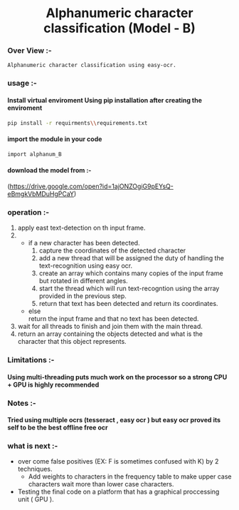 <h1 align="center"> Alphanumeric character classification (Model - B)</h1>

### Over View :- 

    Alphanumeric character classification using easy-ocr.

### usage :-

#### Install virtual enviroment Using pip installation after creating the enviroment

```bash
pip install -r requirments\\requirements.txt
```
#### import the module in your code
```bash
import alphanum_B
```

#### download the model from :-
(https://drive.google.com/open?id=1ajONZOgiG9pEYsQ-eBmgkVbMDuHgPCaY)

### operation :-
<ol>
<li> apply east text-detection on th input frame.</li>
<li><ul><li>if a new character has been detected.
<ol>
		<li>capture the coordinates of the detected character</li>
		<li>add a new thread that will be assigned the duty of handling the text-recognition using easy ocr.</li>
		<li>create an array which contains many copies of the input frame but rotated in different angles.</li>
		<li>start the thread which will run text-recogntion using the array provided in the previous step.</li>
		<li>return that text has been detected and return its coordinates.</li>
</ol></li>
	<li>else
    <br>
		return the input frame and that no text has been detected.</li></ul></li>
<li>wait for all threads to finish and join them with the main thread.</li>
<li>return an array containing the objects detected and what is the character that this object represents.</li>
</ol>

### Limitations :-
#### Using multi-threading puts much work on the processor so a strong CPU + GPU is highly recommended

### Notes :-

#### Tried using multiple ocrs (tesseract , easy ocr ) but easy ocr proved its self to be the best offline free ocr

### what is next :-
<ul>
<li>over come false positives (EX: F is sometimes confused with K) by 2 techniques.
<ul>
<li>Add weights to characters in the frequency table to make upper case characters wait more than lower case characters.</li>
</ul>
</li>
<li>Testing the final code on a platform that has a graphical proccessing unit ( GPU ).</li>
</ul>
